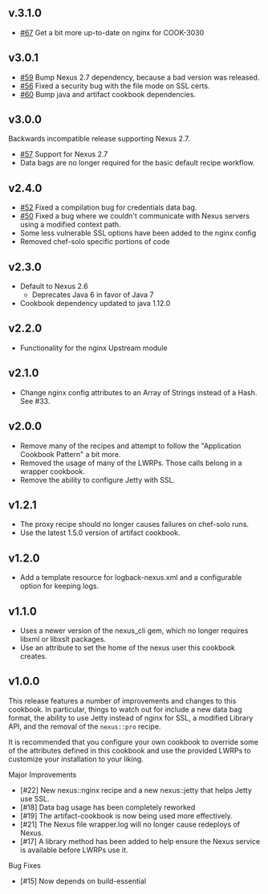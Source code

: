 ## v.3.1.0

* [#67](https://github.com/RiotGames/nexus-cookbook/pull/67) Get a bit more up-to-date on nginx for COOK-3030

## v3.0.1

* [#59](https://github.com/RiotGames/nexus-cookbook/pull/59) Bump Nexus 2.7 dependency, because a bad version was released.
* [#56](https://github.com/RiotGames/nexus-cookbook/pull/56) Fixed a security bug with the file mode on SSL certs.
* [#60](https://github.com/RiotGames/nexus-cookbook/pull/60) Bump java and artifact cookbook dependencies.

## v3.0.0

Backwards incompatible release supporting Nexus 2.7.

* [#57](https://github.com/RiotGames/nexus-cookbook/pull/57) Support for Nexus 2.7
* Data bags are no longer required for the basic default recipe workflow.

## v2.4.0

* [#52](https://github.com/RiotGames/nexus-cookbook/pull/52) Fixed a compilation bug for credentials data bag.
* [#50](https://github.com/RiotGames/nexus-cookbook/pull/50) Fixed a bug where we couldn't communicate with Nexus servers using a modified context path.
* Some less vulnerable SSL options have been added to the nginx config
* Removed chef-solo specific portions of code

## v2.3.0

* Default to Nexus 2.6
  * Deprecates Java 6 in favor of Java 7
* Cookbook dependency updated to java 1.12.0

## v2.2.0

* Functionality for the nginx Upstream module

## v2.1.0

* Change nginx config attributes to an Array of Strings instead of a Hash. See #33.

## v2.0.0

* Remove many of the recipes and attempt to follow the "Application Cookbook Pattern" a bit more.
* Removed the usage of many of the LWRPs. Those calls belong in a wrapper cookbook.
* Remove the ability to configure Jetty with SSL.

## v1.2.1

* The proxy recipe should no longer causes failures on chef-solo runs.
* Use the latest 1.5.0 version of artifact cookbook.

## v1.2.0

* Add a template resource for logback-nexus.xml and a configurable option for keeping logs.

## v1.1.0

* Uses a newer version of the nexus_cli gem, which no longer requires libxml or libxslt packages.
* Use an attribute to set the home of the nexus user this cookbook creates.

## v1.0.0

This release features a number of improvements and changes to this cookbook. In particular, things to watch out for include a new
data bag format, the ability to use Jetty instead of nginx for SSL, a modified Library API, and the removal of the `nexus::pro` recipe.

It is recommended that you configure your own cookbook to override some of the attributes defined in this cookbook and use the provided
LWRPs to customize your installation to your liking.

Major Improvements
* [#22] New nexus::nginx recipe and a new nexus::jetty that helps Jetty use SSL.
* [#18] Data bag usage has been completely reworked
* [#19] The artifact-cookbook is now being used more effectively.
* [#21] The Nexus file wrapper.log will no longer cause redeploys of Nexus.
* [#17] A library method has been added to help ensure the Nexus service is available before LWRPs use it.

Bug Fixes
* [#15] Now depends on build-essential